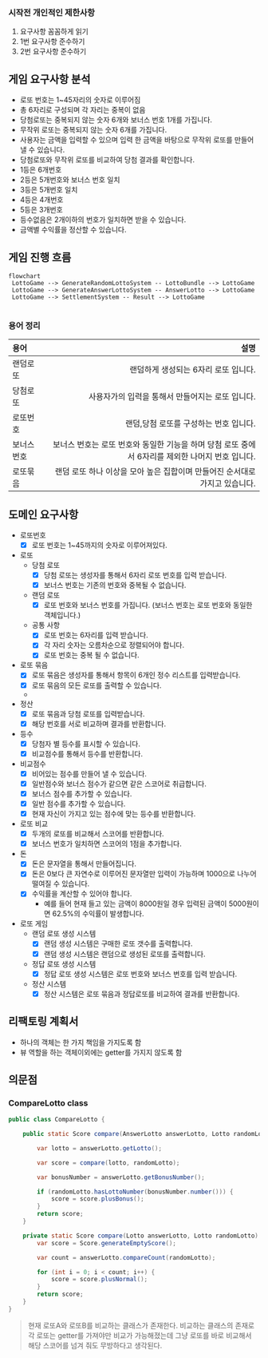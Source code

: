 ### 시작전 개인적인 제한사항

1. 요구사항 꼼꼼하게 읽기
2. 1번 요구사항 준수하기
3. 2번 요구사항 준수하기

## 게임 요구사항 분석

- 로또 번호는 1~45자리의 숫자로 이루어짐
- 총 6자리로 구성되며 각 자리는 중복이 없음
- 당첨로또는 중복되지 않는 숫자 6개와 보너스 번호 1개를 가집니다.
- 무작위 로또는 중복되지 않는 숫자 6개를 가집니다.
- 사용자는 금액을 입력할 수 있으며 입력 한 금액을 바탕으로 무작위 로또를 만들어 낼 수 있습니다.
- 당첨로또와 무작위 로또를 비교하여 당첨 결과를 확인합니다.
- 1등은 6개번호
- 2등은 5개번호와 보너스 번호 일치
- 3등은 5개번호 일치
- 4등은 4개번호
- 5등은 3개번호
- 등수없음은 2개이하의 번호가 일치하면 받을 수 있습니다.
- 금액별 수익률을 정산할 수 있습니다.

## 게임 진행 흐름

```mermaid
flowchart
 LottoGame --> GenerateRandomLottoSystem -- LottoBundle --> LottoGame
 LottoGame --> GenerateAnswerLottoSystem -- AnswerLotto --> LottoGame
 LottoGame --> SettlementSystem -- Result --> LottoGame
 
```

### 용어 정리

| 용어   |                                                        설명 |      
|:-----|----------------------------------------------------------:|
| 랜덤로또 |                                     랜덤하게 생성되는 6자리 로또 입니다. | 
| 당첨로또 |                               사용자가의 입력을 통해서 만들어지는 로또 입니다. | 
| 로또번호 |                                    랜덤,당첨 로또를 구성하는 번호 입니다. | 
| 보너스번호 |  보너스 번호는 로또 번호와 동일한 기능을 하며 당첨 로또 중에서 6자리를 제외한 나머지 번호 입니다. |
| 로또묶음 |               랜덤 로또 하나 이상을 모아 높은 집합이며 만들어진 순서대로 가지고 있습니다. |

## 도메인 요구사항

- 로또번호
    - [x] 로또 번호는 1~45까지의 숫자로 이루어져있다.
- 로또
    - 당첨 로또
        - [x] 당첨 로또는 생성자를 통해서 6자리 로또 번호를 입력 받습니다.
        - [x] 보너스 번호는 기존의 번호와 중복될 수 없습니다.
    - 랜덤 로또
        - [x] 로또 번호와 보너스 번호를 가집니다. (보너스 번호는 로또 번호와 동일한 객체입니다.)
    - 공통 사항
        - [x] 로또 번호는 6자리를 입력 받습니다.
        - [x] 각 자리 숫자는 오름차순으로 정렬되어야 합니다.
        - [x] 로또 번호는 중복 될 수 없습니다.
- 로또 묶음
    - [x] 로또 묶음은 생성자를 통해서 항목이 6개인 정수 리스트를 입력받습니다.
    - [x] 로또 묶음의 모든 로또를 출력할 수 있습니다.
    -
- 정산
    - [x] 로또 묶음과 당첨 로또를 입력받습니다.
    - [x] 해당 번호를 서로 비교하며 결과를 반환합니다.
- 등수
    - [x] 당첨자 별 등수를 표시할 수 있습니다.
    - [x] 비교점수를 통해서 등수를 반환합니다.
- 비교점수
    - [x] 비어있는 점수를 만들어 낼 수 있습니다.
    - [x] 일반점수와 보너스 점수가 같으면 같은 스코어로 취급합니다.
    - [x] 보너스 점수를 추가할 수 있습니다.
    - [x] 일반 점수를 추가할 수 있습니다.
    - [x] 현재 자신이 가지고 있는 점수에 맞는 등수를 반환합니다.
- 로또 비교
    - [x] 두개의 로또를 비교해서 스코어를 반환합니다.
    - [x] 보너스 번호가 일치하면 스코어의 1점을 추가합니다.

- 돈
    - [X] 돈은 문자열을 통해서 만들어집니다.
    - [X] 돈은 0보다 큰 자연수로 이루어진 문자열만 입력이 가능하며 1000으로 나누어 떨여질 수 있습니다.
    - [X] 수익률을 계산할 수 있어야 합니다.
        - 예를 들어 현재 들고 있는 금액이 8000원일 경우 입력된 금액이 5000원이면 62.5%의 수익률이 발생합니다.
- 로또 게임
    - 랜덤 로또 생성 시스템
        - [x] 랜덤 생성 시스템은 구매한 로또 갯수를 출력합니다.
        - [x] 랜덤 생성 시스템은 랜덤으로 생성된 로또를 출력합니다.
    - 정답 로또 생성 시스템
        - [x] 정답 로또 생성 시스템은 로또 번호와 보너스 번호를 입력 받습니다.
    - 정산 시스템
        - [x] 정산 시스템은 로또 묶음과 정답로또를 비교하여 결과를 반환합니다.

## 리팩토링 계획서

- 하나의 객체는 한 가지 책임을 가지도록 함
- 뷰 역할을 하는 객체이외에는 getter를 가지지 않도록 함

## 의문점

### CompareLotto class

```java
public class CompareLotto {

    public static Score compare(AnswerLotto answerLotto, Lotto randomLotto) {

        var lotto = answerLotto.getLotto();

        var score = compare(lotto, randomLotto);

        var bonusNumber = answerLotto.getBonusNumber();

        if (randomLotto.hasLottoNumber(bonusNumber.number())) {
            score = score.plusBonus();
        }
        return score;
    }

    private static Score compare(Lotto answerLotto, Lotto randomLotto) {
        var score = Score.generateEmptyScore();

        var count = answerLotto.compareCount(randomLotto);

        for (int i = 0; i < count; i++) {
            score = score.plusNormal();
        }
        return score;
    }
}
```

> 현재 로또A와 로또B를 비교하는 클래스가 존재한다.
> 비교하는 클래스의 존재로 각 로또는 getter를 가져야만 비교가 가능해졌는데 그냥 로또를 바로 비교해서 해당 스코어를
> 넘겨 줘도 무방하다고 생각된다.